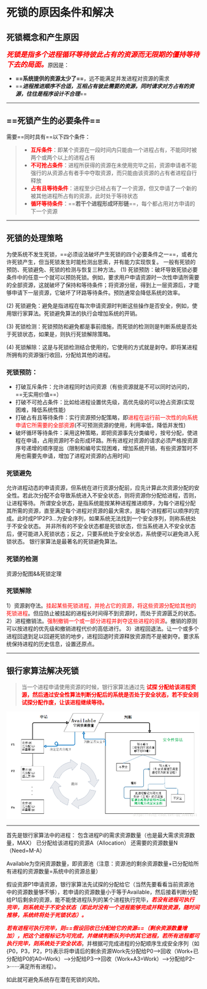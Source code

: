 # 死锁的原因条件和解决

## 死锁概念和产生原因

<font color='red' size=4>***死锁是指多个进程循环等待彼此占有的资源而无限期的僵持等待下去的局面。***</font>原因是：

- **==系统提供的资源太少了==**，远不能满足并发进程对资源的需求
- ==***进程推进顺序不合适，互相占有彼此需要的资源，同时请求对方占有的资源，往往是程序设计不合理***==

------



## ==死锁产生的必要条件==

需要==同时具有==以下四个条件：

> - <font color='red'>**互斥条件**</font>：即某个资源在一段时间内只能由一个进程占有，不能同时被两个或两个以上的进程占有
> - <font color='red'>**不可抢占条件**</font>：进程所获得的资源在未使用完毕之前，资源申请者不能强行的从资源占有者手中夺取资源，而只能由该资源的占有者进程自行释放
> - <font color='red'>**占有且等待条件**</font>：进程至少已经占有了一个资源，但又申请了一个新的被其他进程所占有的资源，此时处于等待状态
> - <font color='red'>**循环等待条件**</font>：==**若干个进程形成环形链**==，每个都占用对方申请的下一个资源

------



## 死锁的处理策略

为使系统不发生死锁，==必须设法破坏产生死锁的四个必要条件之一==，或者允许死锁产生，但当死锁发生时能检测出思索，并有能力实现恢复。
 一般有死锁的预防、死锁避免、死锁的检测与恢复三种方法。
 (1) 死锁预防：破坏导致死锁必要条件中的任意一个就可以预防死锁。例如，要求用户申请资源时一次性申请所需要的全部资源，这就破坏了保持和等待条件；将资源分层，得到上一层资源后，才能够申请下一层资源，它破坏了环路等待条件。预防通常会降低系统的效率。

(2) 死锁避免：避免是指进程在每次申请资源时判断这些操作是否安全，例如，使用银行家算法。死锁避免算法的执行会增加系统的开销。

(3) 死锁检测：死锁预防和避免都是事前措施，而死锁的检测则是判断系统是否处于死锁状态，如果是，则执行死锁解除策略。

(4) 死锁解除：这是与死锁检测结合使用的，它使用的方式就是剥夺。即将某进程所拥有的资源强行收回，分配给其他的进程。

### 死锁预防：

- 打破互斥条件：允许进程同时访问资源（有些资源就是不可以同时访问的，==无实用价值==）
- 打破不可抢占条件：比如给进程设置优先级，高优先级的可以抢占资源(实现困难，降低系统性能)
- 打破占有且等待条件：实行资源预分配策略，即<font color='red'>进程在运行前一次性的向系统申请它所需要的全部资源</font>(不可预测资源的使用，利用率低，降低并发性)
- 破坏循环等待条件：采用这种策略，即把资源事先分类编号，按号分配，使进程在申请，占用资源时不会形成环路。所有进程对资源的请求必须严格按资源序号递增的顺序提出（限制和编号实现困难，增加系统开销，有些资源暂时不用也需要先申请，增加了进程对资源的占用时间）

### 死锁避免

允许进程动态的申请资源，但系统在进行资源分配前，应先计算此次资源分配的安全性。若此次分配不会导致系统进入不安全状态，则将资源你分配给进程，否则，让进程等待。
 所谓安全状态，是指系统能按某种进程推进顺序，为每个进程分配其所需的资源，直至满足每个进程对资源的最大需求，是每个进程都可以顺序的完成。此时成P1P2P3...为安全序列，如果系统无法找到一个安全序列，则称系统处于不安全状态。
 并非所有的不安全状态都是死锁状态，但当系统进入不安全状态后，便可能进入死锁状态；反之，只要系统处于安全状态，系统便可以避免进入死锁状态。
 银行家算法是最著名的死锁避免算法。

### 死锁的检测

资源分配图&&死锁定理

### 死锁解除

1）资源剥夺法。<font color='red'>挂起某些死锁进程，并抢占它的资源，将这些资源分配给其他的死锁进程</font>。但应防止被挂起的进程长时间得不到资源时，而处于资源匮乏的状态。
 2）进程撤销法。<font color='red'>强制撤销一个或一部分进程并剥夺这些进程的资源</font>。撤销的原则可以按进程的优先级和撤销进程代价的高低进行。
 3）进程回退法。让一个或多个进程回退到足以回避死锁的地步，进程回退时资源释放资源而不是被剥夺。要求系统保持进程的历史信息，设置还原点。

------

## 银行家算法解决死锁

> 当一个进程申请使用资源的时候，银行家算法通过先<font color='red'> **试探 分配给该进程资源，然后通过安全性算法判断分配后的系统是否处于安全状态，若不安全则试探分配作废，让该进程继续等待。**</font>

![这里写图片描述](../PicSource/70.png)

------

首先是银行家算法中的进程：
包含进程Pi的需求资源数量（也是最大需求资源数量，MAX）
已分配给该进程的资源A（Allocation）
还需要的资源数量N（Need=M-A）

Available为空闲资源数量，即资源池（注意：资源池的剩余资源数量+已分配给所有进程的资源数量=系统中的资源总量）

假设资源P1申请资源，银行家算法先试探的分配给它（当然先要看看当前资源池中的资源数量够不够），若申请的资源数量小于等于Available，然后接着判断分配给P1后剩余的资源，能不能使进程队列的某个进程执行完毕，<font color='red'>***若没有进程可执行完毕，则系统处于不安全状态（即此时没有一个进程能够完成并释放资源，随时间推移，系统终将处于死锁状态）。***</font>

<font color='red'>***若有进程可执行完毕，则==假设回收已分配给它的资源==（剩余资源数量增加），把这个进程标记为可完成，并继续判断队列中的其它进程，若所有进程都可执行完毕，则系统处于安全状态***</font>，并根据可完成进程的分配顺序生成安全序列（如{P0，P3，P2，P1}表示将申请后的剩余资源Work先分配给P0–>回收（Work+已分配给P0的A0=Work）–>分配给P3–>回收（Work+A3=Work）–>分配给P2–>······满足所有进程）。

如此就可避免系统存在潜在死锁的风险。
